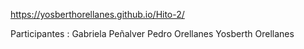 https://yosberthorellanes.github.io/Hito-2/


Participantes : Gabriela Peñalver
                Pedro Orellanes
                Yosberth Orellanes
